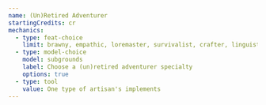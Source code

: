 ```yaml
---
name: (Un)Retired Adventurer
startingCredits: cr
mechanics:
  - type: feat-choice
    limit: brawny, empathic, loremaster, survivalist, crafter, linguist, athlete, observant
  - type: model-choice
    model: subgrounds
    label: Choose a (un)retired adventurer specialty
    options: true
  - type: tool
    value: One type of artisan's implements
---
```

